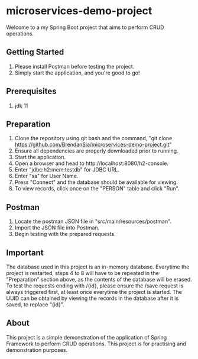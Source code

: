 # microservices-demo-project
Welcome to a my Spring Boot project that aims to perform CRUD operations.

## Getting Started
1. Please install Postman before testing the project.
2. Simply start the application, and you're good to go!

## Prerequisites
1. jdk 11

## Preparation
1. Clone the repository using git bash and the command, "git clone https://github.com/BrendanSia/microservices-demo-project.git"
2. Ensure all dependencies are properly downloaded prior to running.
3. Start the application.
4. Open a browser and head to http://localhost:8080/h2-console.
5. Enter "jdbc:h2:mem:testdb" for JDBC URL.
6. Enter "sa" for User Name.
7. Press "Connect" and the database should be available for viewing.
8. To view records, click once on the "PERSON" table and click "Run".

## Postman
1. Locate the postman JSON file in "src/main/resources/postman".
2. Import the JSON file into Postman.
3. Begin testing with the prepared requests.

## Important
The database used in this project is an in-memory database. Everytime the project is restarted, steps 4 to 8 will have to be repeated in the "Preparation" section above, as the contents of the database will be erased. 
To test the requests ending with /{id}, please ensure the /save request is always triggered first, at least once everytime the project is started. The UUID can be obtained by viewing the records in the database after it is saved, to replace "{id}".

## About
This project is a simple demonstration of the application of Spring Framework to perform CRUD operations. This project is for practising and demonstration purposes.
